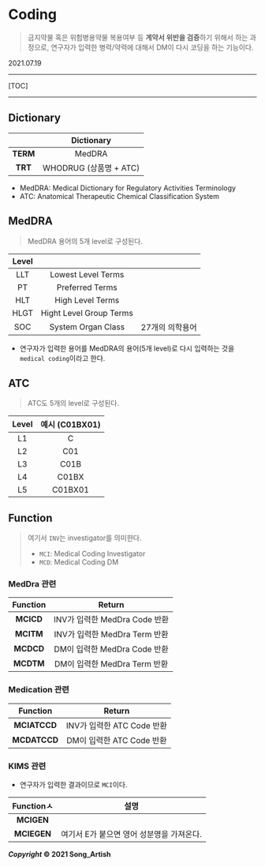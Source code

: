 # Coding

> 금지약물 혹은 위험병용약물 복용여부 등 **계약서 위반을 검증**하기 위해서 하는 과정으로, 연구자가 입력한 병력/약력에 대해서 DM이 다시 코딩을 하는 기능이다.

2021.07.19

---

[TOC]

---



## Dictionary

|          |       Dictionary       |
| :------: | :--------------------: |
| **TERM** |         MedDRA         |
| **TRT**  | WHODRUG (상품명 + ATC) |

- MedDRA: Medical Dictionary for Regulatory Activities Terminology
- ATC: Anatomical Therapeutic Chemical Classification System



## MedDRA

> MedDRA 용어의 5개 level로 구성된다.

| Level |                         |                 |
| :---: | :---------------------: | :-------------: |
|  LLT  |   Lowest Level Terms    |                 |
|  PT   |     Preferred Terms     |                 |
|  HLT  |    High Level Terms     |                 |
| HLGT  | Hight Level Group Terms |                 |
|  SOC  |   System Organ Class    | 27개의 의학용어 |

- 연구자가 입력한 용어를 MedDRA의 용어(5개 level)로 다시 입력하는 것을 `medical coding`이라고 한다.



## ATC

> ATC도 5개의 level로 구성된다.

| Level | 예시 (C01BX01) |
| :---: | :------------: |
|  L1   |       C        |
|  L2   |      C01       |
|  L3   |      C01B      |
|  L4   |     C01BX      |
|  L5   |    C01BX01     |



## Function

> 여기서 `INV`는 investigator를 의미한다.
>
> - `MCI`: Medical Coding Investigator
> - `MCD`: Medical Coding DM

### MedDra 관련

| Function  |            Return             |
| :-------: | :---------------------------: |
| **MCICD** | INV가 입력한 MedDra Code 반환 |
| **MCITM** | INV가 입력한 MedDra Term 반환 |
| **MCDCD** | DM이 입력한 MedDra Code 반환  |
| **MCDTM** | DM이 입력한 MedDra Term 반환  |

### Medication 관련

|   Function   |           Return           |
| :----------: | :------------------------: |
| **MCIATCCD** | INV가 입력한 ATC Code 반환 |
| **MCDATCCD** | DM이 입력한 ATC Code 반환  |

### KIMS 관련

- 연구자가 입력한 결과이므로 `MCI`이다.

| Functionㅅ  |                   설명                    |
| :---------: | :---------------------------------------: |
| **MCIGEN**  |                                           |
| **MCIEGEN** | 여기서 E가 붙으면 영어 성분명을 가져온다. |



***Copyright* © 2021 Song_Artish**